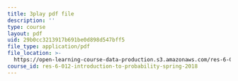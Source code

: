 ```yaml
---
title: 3play pdf file
description: ''
type: course
layout: pdf
uid: 29b0cc3213917b691be0d898d547bff5
file_type: application/pdf
file_location: >-
  https://open-learning-course-data-production.s3.amazonaws.com/res-6-012-introduction-to-probability-spring-2018/29b0cc3213917b691be0d898d547bff5_pd7dvQBqQqY.pdf
course_id: res-6-012-introduction-to-probability-spring-2018
---
```

